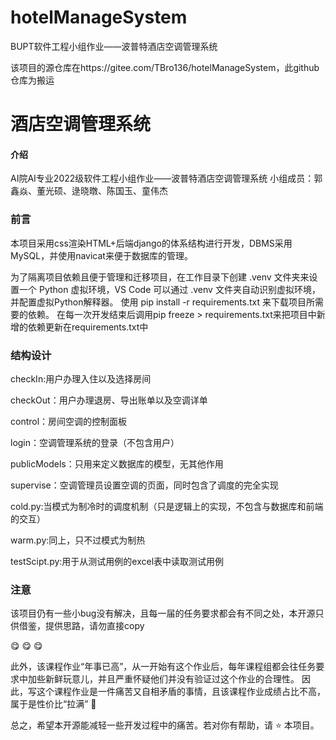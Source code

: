 # hotelManageSystem
BUPT软件工程小组作业——波普特酒店空调管理系统

该项目的源仓库在https://gitee.com/TBro136/hotelManageSystem，此github仓库为搬运

# 酒店空调管理系统

#### 介绍
AI院AI专业2022级软件工程小组作业——波普特酒店空调管理系统
小组成员：郭鑫焱、董光硕、逯晓暾、陈国玉、童伟杰

### 前言

本项目采用css渲染HTML+后端django的体系结构进行开发，DBMS采用MySQL，并使用navicat来便于数据库的管理。

为了隔离项目依赖且便于管理和迁移项目，在工作目录下创建 .venv 文件夹来设置一个 Python 虚拟环境，VS Code 可以通过 .venv 文件夹自动识别虚拟环境，并配置虚拟Python解释器。
使用  pip install -r requirements.txt  来下载项目所需要的依赖。
在每一次开发结束后调用pip freeze > requirements.txt来把项目中新增的依赖更新在requirements.txt中

### 结构设计

checkIn:用户办理入住以及选择房间

checkOut：用户办理退房、导出账单以及空调详单

control：房间空调的控制面板

login：空调管理系统的登录（不包含用户）

publicModels：只用来定义数据库的模型，无其他作用

supervise：空调管理员设置空调的页面，同时包含了调度的完全实现

cold.py:当模式为制冷时的调度机制（只是逻辑上的实现，不包含与数据库和前端的交互）

warm.py:同上，只不过模式为制热

testScipt.py:用于从测试用例的excel表中读取测试用例

### 注意
该项目仍有一些小bug没有解决，且每一届的任务要求都会有不同之处，本开源只供借鉴，提供思路，请勿直接copy







 :yum:  :yum:  :yum: 

此外，该课程作业“年事已高”，从一开始有这个作业后，每年课程组都会往任务要求中加些新鲜玩意儿，并且严重怀疑他们并没有验证过这个作业的合理性。
因此，写这个课程作业是一件痛苦又自相矛盾的事情，且该课程作业成绩占比不高，属于是性价比“拉满” :imp: 

总之，希望本开源能减轻一些开发过程中的痛苦。若对你有帮助，请 :star: 本项目。


